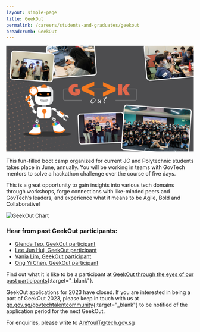 ```yaml
---
layout: simple-page
title: GeekOut 
permalink: /careers/students-and-graduates/geekout
breadcrumb: GeekOut
---
```


![GeekOut Collage](/images/careers/GeekOut-collage.png)

This fun-filled boot camp organized for current JC and Polytechnic students takes place in June, annually. You will be working in teams with GovTech mentors to solve a hackathon challenge over the course of five days.

This is a great opportunity to gain insights into various tech domains through workshops, forge connections with like-minded peers and GovTech’s leaders, and experience what it means to be Agile, Bold and Collaborative!

![GeekOut Chart](/images/careers/GeekOut_Infographic_small.png)

### Hear from past GeekOut participants:

* [Glenda Teo, GeekOut participant](https://www.instagram.com/p/CcxLgKKMfqu/?utm_source=ig_web_copy_link)
* [Lee Jun Hui, GeekOut participant](https://www.instagram.com/p/CcfCMKABnF2/?utm_source=ig_web_copy_link)
* [Vania Lim, GeekOut participant](https://www.instagram.com/p/COkMdi4Lam8/?utm_source=ig_web_copy_link)
* [Ong Yi Chen, GeekOut participant](https://www.instagram.com/p/COaFnw0HOeh/?utm_source=ig_web_copy_link)


Find out what it is like to be a participant at [GeekOut through the eyes of our past participants](https://medium.com/ytpo-govtech/tagged/geekout){:target="_blank"}.

GeekOut applications for 2023 have closed. If you are interested in being a part of GeekOut 2023, please keep in touch with us at [go.gov.sg/govtechtalentcommunity](go.gov.sg/govtechtalentcommunity){:target="_blank"} to be notified of the application period for the next GeekOut.

For enquiries, please write to AreYouIT@tech.gov.sg
